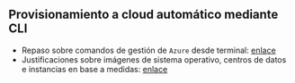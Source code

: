## Provisionamiento a cloud automático mediante CLI

- Repaso sobre comandos de gestión de `Azure` desde terminal: [enlace](./Repaso.md)
- Justificaciones sobre imágenes de sistema operativo, centros de datos e instancias en base a medidas: [enlace](./Justificaciones.md)

